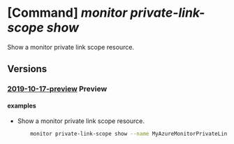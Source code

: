 # [Command] _monitor private-link-scope show_

Show a monitor private link scope resource.

## Versions

### [2019-10-17-preview](/Resources/mgmt-plane/L3N1YnNjcmlwdGlvbnMve30vcmVzb3VyY2Vncm91cHMve30vcHJvdmlkZXJzL21pY3Jvc29mdC5pbnNpZ2h0cy9wcml2YXRlbGlua3Njb3Blcy97fQ==/2019-10-17-preview.xml) **Preview**

<!-- mgmt-plane /subscriptions/{}/resourcegroups/{}/providers/microsoft.insights/privatelinkscopes/{} 2019-10-17-preview -->

#### examples

- Show a monitor private link scope resource.
    ```bash
        monitor private-link-scope show --name MyAzureMonitorPrivateLinkScope --resource-group MyResourceGroup
    ```
